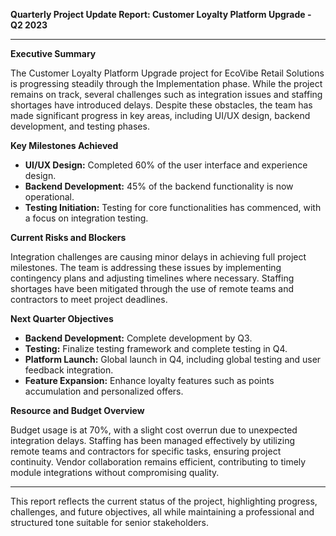 

**Quarterly Project Update Report: Customer Loyalty Platform Upgrade - Q2 2023**

---

**Executive Summary**

The Customer Loyalty Platform Upgrade project for EcoVibe Retail Solutions is progressing steadily through the Implementation phase. While the project remains on track, several challenges such as integration issues and staffing shortages have introduced delays. Despite these obstacles, the team has made significant progress in key areas, including UI/UX design, backend development, and testing phases.

**Key Milestones Achieved**

- **UI/UX Design:** Completed 60% of the user interface and experience design.
- **Backend Development:** 45% of the backend functionality is now operational.
- **Testing Initiation:** Testing for core functionalities has commenced, with a focus on integration testing.

**Current Risks and Blockers**

Integration challenges are causing minor delays in achieving full project milestones. The team is addressing these issues by implementing contingency plans and adjusting timelines where necessary. Staffing shortages have been mitigated through the use of remote teams and contractors to meet project deadlines.

**Next Quarter Objectives**

- **Backend Development:** Complete development by Q3.
- **Testing:** Finalize testing framework and complete testing in Q4.
- **Platform Launch:** Global launch in Q4, including global testing and user feedback integration.
- **Feature Expansion:** Enhance loyalty features such as points accumulation and personalized offers.

**Resource and Budget Overview**

Budget usage is at 70%, with a slight cost overrun due to unexpected integration delays. Staffing has been managed effectively by utilizing remote teams and contractors for specific tasks, ensuring project continuity. Vendor collaboration remains efficient, contributing to timely module integrations without compromising quality.

---

This report reflects the current status of the project, highlighting progress, challenges, and future objectives, all while maintaining a professional and structured tone suitable for senior stakeholders.